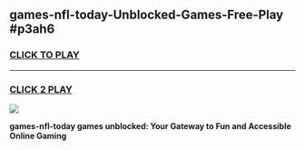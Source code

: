 
## games-nfl-today-Unblocked-Games-Free-Play #p3ah6
<h3>
<a href="https://us.freeplayer.one?title=games-nfl-today&ref=9M">CLICK TO PLAY</a></h3>
<hr>

<h3>
<a href="https://us.freeplayer.one?title=games-nfl-today&ref=9M">CLICK 2 PLAY</a>
  
</h3>

<a href="https://us.freeplayer.one?title=games-nfl-today&ref=9M"><img src="https://clearcache.store/games.png"></a>


**games-nfl-today games unblocked: Your Gateway to Fun and Accessible Online Gaming**

